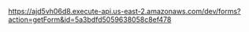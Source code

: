 https://ajd5vh06d8.execute-api.us-east-2.amazonaws.com/dev/forms?action=getForm&id=5a3bdfd5059638058c8ef478